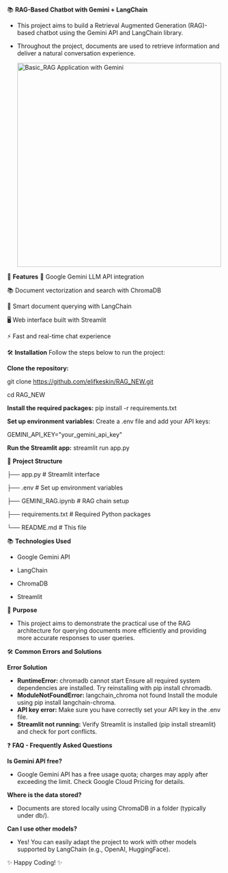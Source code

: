 📚 **RAG-Based Chatbot with Gemini + LangChain**

* This project aims to build a Retrieval Augmented Generation (RAG)-based chatbot using the Gemini API and LangChain library.
* Throughout the project, documents are used to retrieve information and deliver a natural conversation experience.

   <img width="477" alt="Basic_RAG Application with Gemini" src="https://github.com/user-attachments/assets/1bfebe83-1da1-437a-a5db-32b67e03aefd" />


🚀 **Features**
🌟 Google Gemini LLM API integration

📚 Document vectorization and search with ChromaDB

🧠 Smart document querying with LangChain

🖥️ Web interface built with Streamlit

⚡ Fast and real-time chat experience

🛠️ **Installation**
Follow the steps below to run the project:

**Clone the repository:**

git clone https://github.com/elifkeskin/RAG_NEW.git

cd RAG_NEW

**Install the required packages:**
pip install -r requirements.txt

**Set up environment variables:**
Create a .env file and add your API keys:

GEMINI_API_KEY="your_gemini_api_key"

**Run the Streamlit app:**
streamlit run app.py

📄 **Project Structure**


├── app.py               # Streamlit interface

├── .env                 # Set up environment variables

├── GEMINI_RAG.ipynb     # RAG chain setup

├── requirements.txt     # Required Python packages

└── README.md            # This file



📚 **Technologies Used**

* Google Gemini API

* LangChain

* ChromaDB

* Streamlit

🎯 **Purpose**

* This project aims to demonstrate the practical use of the RAG architecture for querying documents more efficiently and providing more accurate responses to user queries.

🛠️ **Common Errors and Solutions**

**Error	Solution**
* **RuntimeError:**  chromadb cannot start	Ensure all required system dependencies are installed. Try reinstalling with pip install chromadb.
* **ModuleNotFoundError:** langchain_chroma not found	Install the module using pip install langchain-chroma.
* **API key error:** 	Make sure you have correctly set your API key in the .env file.
* **Streamlit not running:**	Verify Streamlit is installed (pip install streamlit) and check for port conflicts.

❓ **FAQ - Frequently Asked Questions**

**Is Gemini API free?**
* Google Gemini API has a free usage quota; charges may apply after exceeding the limit. Check Google Cloud Pricing for details.

**Where is the data stored?**
* Documents are stored locally using ChromaDB in a folder (typically under db/).

**Can I use other models?**
* Yes! You can easily adapt the project to work with other models supported by LangChain (e.g., OpenAI, HuggingFace).

✨ Happy Coding! ✨
